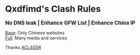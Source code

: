 # Qxdfimd's Clash Rules
<big>**No DNS leak | Enhance GFW List | Enhance China IP**</big>  

[Base](https://raw.githubusercontent.com/Chiaki-QWQ/ClashRules/main/Base.ini): Only Chinese websites  
[Full](https://raw.githubusercontent.com/Chiaki-QWQ/ClashRules/main/Full.ini): Many media and services  

Thanks [ACL4SSR](https://github.com/ACL4SSR/ACL4SSR)  
